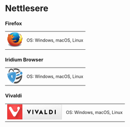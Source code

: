 # Nettlesere



### Firefox


<table>
 <tr>
   <td>
   <a href="https://www.mozilla.org/nb-NO/firefox/new/" >
<img src="img/nettlesere/firefox.png" alt="Firefox" height="50" width="50" />
</a>
  </td>
   <td>
   OS: Windows, macOS, Linux    
   </td>
 </tr>
</table>


### Iridium Browser


<table>
 <tr>
   <td>
    <a href="https://iridiumbrowser.de/" >
<img src="img/nettlesere/iridium.png" alt="Iridium Browser" height="50" width="50" />
</a>
  </td>
   <td>
   OS: Windows, macOS, Linux   
   </td>
 </tr>
</table>


### Vivaldi


<table>
 <tr>
   <td>
    <a href="https://vivaldi.com/?lang=nb_NO" >
<img src="img/nettlesere/vivaldi.png" alt="Vivaldi" />
</a>
  </td>
   <td>
   OS: Windows, macOS, Linux    
   </td>
 </tr>
</table>
